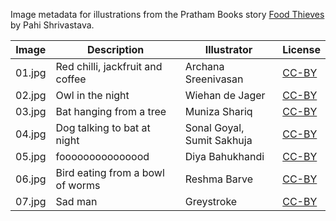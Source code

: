 Image metadata for illustrations from the Pratham Books story [Food Thieves](https://storyweaver.org.in/stories/5454-food-thieves) by Pahi Shrivastava.

Image | Description | Illustrator | License
----- | ----------- | ----------- | -------
01.jpg | Red chilli, jackfruit and coffee | Archana Sreenivasan | [CC-BY](https://creativecommons.org/licenses/by/4.0/)
02.jpg | Owl in the night | Wiehan de Jager | [CC-BY](https://creativecommons.org/licenses/by/4.0/)
03.jpg | Bat hanging from a tree | Muniza Shariq | [CC-BY](https://creativecommons.org/licenses/by/4.0/)
04.jpg | Dog talking to bat at night | Sonal Goyal, Sumit Sakhuja | [CC-BY](https://creativecommons.org/licenses/by/4.0/)
05.jpg | fooooooooooooood | Diya Bahukhandi | [CC-BY](https://creativecommons.org/licenses/by/4.0/)
06.jpg | Bird eating from a bowl of worms | Reshma Barve | [CC-BY](https://creativecommons.org/licenses/by/4.0/)
07.jpg | Sad man | Greystroke | [CC-BY](https://creativecommons.org/licenses/by/4.0/)
